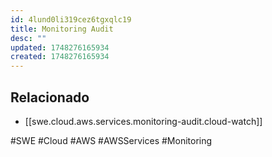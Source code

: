 ```yaml
---
id: 4lund0li319cez6tgxqlc19
title: Monitoring Audit
desc: ""
updated: 1748276165934
created: 1748276165934
---
```


## Relacionado

- [[swe.cloud.aws.services.monitoring-audit.cloud-watch]]

#SWE #Cloud #AWS #AWSServices #Monitoring
